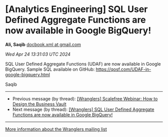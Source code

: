 


[Analytics Engineering] SQL User Defined Aggregate Functions are now available in Google BigQuery!
==================================================================================================


**Ali, Saqib**
[docbook.xml at gmail.com](mailto:wranglers%40analyticsengineering.net?Subject=Re%3A%20%5BWranglers%5D%20SQL%20User%20Defined%20Aggregate%20Functions%20are%20now%20available%0A%20in%20Google%20BigQuery%21&In-Reply-To=%3CCABDm0O_%2Ba7-tsPO8Mv8kuPnLOVvpwB3FxZi3%3D-JwAne5qWOmWQ%40mail.gmail.com%3E "[Wranglers] SQL User Defined Aggregate Functions are now available in Google BigQuery!")   

*Wed Apr 24 13:31:03 UTC 2024*  

SQL User Defined Aggregate Functions (UDAF) are now available in Google
BigQuery. Sample SQL available on GitHub:
<https://qosf.com/UDAF-in-google-bigquery.html>

Saqib
  
  




---


* Previous message (by thread): [[Wranglers] Scalefree Webinar: How to Design the Business Vault](000049.html)
* Next message (by thread): [[Wranglers] SQL User Defined Aggregate Functions are now available in Google BigQuery!](000053.html)




---


[More information about the Wranglers
mailing list](https://analyticsengineering.net/mailman/listinfo/wranglers)  




